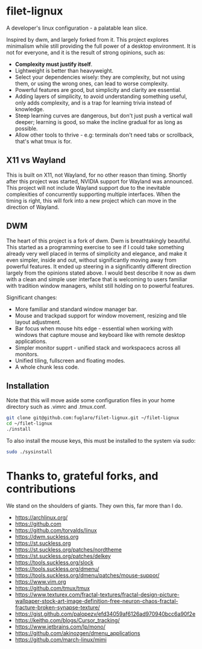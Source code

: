 # filet-lignux

A developer's linux configuration - a palatable lean slice.

Inspired by dwm, and largely forked from it. This project explores minimalism while still providing the full power of a desktop environment. It is not for everyone, and it is the result of strong opinions, such as:
* **Complexity must justify itself**.
* Lightweight is better than heavyweight.
* Select your dependencies wisely: they are complexity, but not using them, or using the wrong ones, can lead to worse complexity.
* Powerful features are good, but simplicity and clarity are essential.
* Adding layers of simplicity, to avoid understanding something useful, only adds complexity, and is a trap for learning trivia instead of knowledge.
* Steep learning curves are dangerous, but don't just push a vertical wall deeper; learning is good, so make the incline gradual for as long as possible.
* Allow other tools to thrive - e.g: terminals don't need tabs or scrollback, that's what tmux is for.

## X11 vs Wayland

This is built on X11, not Wayland, for no other reason than timing. Shortly after this project was started, NVIDIA support for Wayland was announced. This project will not include Wayland support due to the inevitable complexities of concurrently supporting multiple interfaces. When the timing is right, this will fork into a new project which can move in the direction of Wayland.

## DWM

The heart of this project is a fork of dwm. Dwm is breathtakingly beautiful. This started as a programming exercise to see if I could take something already very well placed in terms of simplicity and elegance, and make it even simpler, inside and out, without significantly moving away from powerful features. It ended up steering in a significantly different direction largely from the opinions stated above. I would best describe it now as dwm with a clean and simple user interface that is welcoming to users familiar with tradition window managers, whilst still holding on to powerful features.

Significant changes:
* More familiar and standard window manager bar.
* Mouse and trackpad support for window movement, resizing and tile layout adjustment.
* Bar focus when mouse hits edge - essential when working with windows that capture mouse and keyboard like with remote desktop applications.
* Simpler monitor supprt - unified stack and workspacecs across all monitors.
* Unified tiling, fullscreen and floating modes.
* A whole chunk less code.

## Installation

Note that this will move aside some configuration files in your home
directory such as .vimrc and .tmux.conf.

```bash
git clone git@github.com:fuglaro/filet-lignux.git ~/filet-lignux
cd ~/filet-lignux
./install
```

To also install the mouse keys, this must be installed to the system via sudo:

```bash
sudo ./sysinstall
```

# Thanks to, grateful forks, and contributions

We stand on the shoulders of giants. They own this, far more than I do.

* https://archlinux.org/
* https://github.com
* https://github.com/torvalds/linux
* https://dwm.suckless.org
* https://st.suckless.org
* https://st.suckless.org/patches/nordtheme
* https://st.suckless.org/patches/delkey
* https://tools.suckless.org/slock
* https://tools.suckless.org/dmenu/
* https://tools.suckless.org/dmenu/patches/mouse-suppor/
* https://www.vim.org
* https://github.com/tmux/tmux
* https://www.texturex.com/fractal-textures/fractal-design-picture-wallpaper-stock-art-image-definition-free-neuron-chaos-fractal-fracture-broken-synapse-texture/
* https://gist.github.com/palopezv/efd34059af6126ad970940bcc6a90f2e
* https://keithp.com/blogs/Cursor_tracking/
* https://www.jetbrains.com/lp/mono/
* https://github.com/akinozgen/dmenu_applications
* https://github.com/march-linux/mimi
